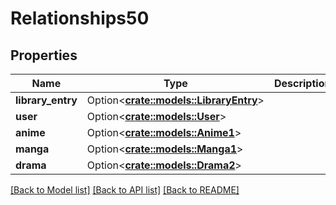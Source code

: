 # Relationships50

## Properties

Name | Type | Description | Notes
------------ | ------------- | ------------- | -------------
**library_entry** | Option<[**crate::models::LibraryEntry**](libraryEntry.md)> |  | [optional]
**user** | Option<[**crate::models::User**](user.md)> |  | [optional]
**anime** | Option<[**crate::models::Anime1**](anime1.md)> |  | [optional]
**manga** | Option<[**crate::models::Manga1**](manga1.md)> |  | [optional]
**drama** | Option<[**crate::models::Drama2**](drama2.md)> |  | [optional]

[[Back to Model list]](../README.md#documentation-for-models) [[Back to API list]](../README.md#documentation-for-api-endpoints) [[Back to README]](../README.md)


